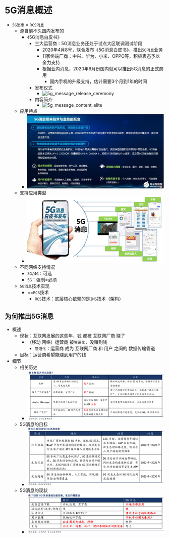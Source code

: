 # 5G消息概述

* `5G消息` = `RCS消息`
  * 源自前不久国内发布的
    * 《5G消息白皮书》
      * 三大运营商：5G消息业务还处于试点大区联调测试阶段
        * 2020年4月8号，联合发布《5G消息白皮书》，推出`5G消息`业务
        * 11家终端厂商：中兴、华为、小米、OPPO等，积极表态予以全力支持
        * 根据业内消息，2020年6月份国内就可以推出5G消息的正式商用
          * 国内手机的升级支持，估计需要3个月到1年的时间
      * 发布仪式
        * ![5g_message_release_ceremony](../../../assets/img/5g_message_release_ceremony.jpg)
      * 内容简介
        * ![5g_message_content_elite](../../../assets/img/5g_message_content_elite.png)
  * 应用特点
    * ![5g_message_effect_business](../assets/img/5g_message_effect_business.jpg)
  * 支持应用类型
    * ![5g_message_various_type](../assets/img/5g_message_various_type.jpg)
  * 不同网络支持情况
    * `3G/4G`：可选
    * `5G`：强制=必须
  * `5G消息`技术实现
    * ==`RCS`技术
      * `RCS`技术：底层核心依赖的是`IMS`技术（架构）

## 为何推出5G消息

* 概述
  * 现状：互联网发展的这些年，钱 都被 互联网厂商 赚了
    * （移动 网络）运营商 被`管道化`，没赚到钱
      * `管道化`：运营商 成为 互联网厂商 和 用户 之间的 数据传输管道
  * 目标：运营商希望能赚到用户的钱
* 细节
  * 相关历史
    * ![old_history_failed](../assets/img/old_history_failed.png)
  * 5G消息的目标
    * ![5g_message_target](../assets/img/5g_message_target.png)
  * 5G消息的现状
    * ![5g_message_current_status](../assets/img/5g_message_current_status.png)
